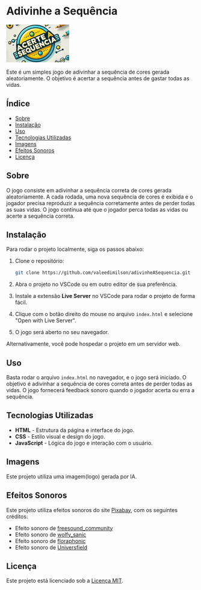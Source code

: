 # Adivinhe a Sequência

![Logo do Projeto](https://raw.githubusercontent.com/valeedimilson/adivinheASequencia/refs/heads/main/assets/images/logo.webp)

Este é um simples jogo de adivinhar a sequência de cores gerada aleatoriamente. O objetivo é acertar a sequência antes de gastar todas as vidas.

## Índice

- [Sobre](#sobre)
- [Instalação](#instalação)
- [Uso](#uso)
- [Tecnologias Utilizadas](#tecnologias-utilizadas)
- [Imagens](#Imagens)
- [Efeitos Sonoros](#efeitos-sonoros)
- [Licença](#licença)

## Sobre

O jogo consiste em adivinhar a sequência correta de cores gerada aleatoriamente. A cada rodada, uma nova sequência de cores é exibida e o jogador precisa reproduzir a sequência corretamente antes de perder todas as suas vidas. O jogo continua até que o jogador perca todas as vidas ou acerte a sequência correta.

## Instalação

Para rodar o projeto localmente, siga os passos abaixo:

1. Clone o repositório:
   ```bash
   git clone https://github.com/valeedimilson/adivinheASequencia.git
   ```


2. Abra o projeto no VSCode ou em outro editor de sua preferência.
3. Instale a extensão **Live Server** no VSCode para rodar o projeto de forma fácil.
4. Clique com o botão direito do mouse no arquivo `index.html` e selecione "Open with Live Server".
5. O jogo será aberto no seu navegador.

Alternativamente, você pode hospedar o projeto em um servidor web.

## Uso

Basta rodar o arquivo `index.html` no navegador, e o jogo será iniciado. O objetivo é adivinhar a sequência de cores correta antes de perder todas as vidas. O jogo fornecerá feedback sonoro quando o jogador acerta ou erra a sequência.

## Tecnologias Utilizadas

- **HTML** - Estrutura da página e interface do jogo.
- **CSS** - Estilo visual e design do jogo.
- **JavaScript** - Lógica do jogo e interação com o usuário.

## Imagens

Este projeto utiliza uma imagem(logo) gerada por IA.

## Efeitos Sonoros

Este projeto utiliza efeitos sonoros do site [Pixabay](https://pixabay.com/), com os seguintes créditos:

- Efeito sonoro de [freesound_community](https://pixabay.com/users/freesound_community-46691455/?utm_source=link-attribution&utm_medium=referral&utm_campaign=music&utm_content=14800)
- Efeito sonoro de [wolfy_sanic](https://pixabay.com/users/wolfy_sanic-25481389/?utm_source=link-attribution&utm_medium=referral&utm_campaign=music&utm_content=15982)
- Efeito sonoro de [floraphonic](https://pixabay.com/users/floraphonic-38928062/?utm_source=link-attribution&utm_medium=referral&utm_campaign=music&utm_content=207130)
- Efeito sonoro de [Universfield](https://pixabay.com/users/universfield-28281460/?utm_source=link-attribution&utm_medium=referral&utm_campaign=music&utm_content=206492)

## Licença

Este projeto está licenciado sob a [Licença MIT](LICENSE).
